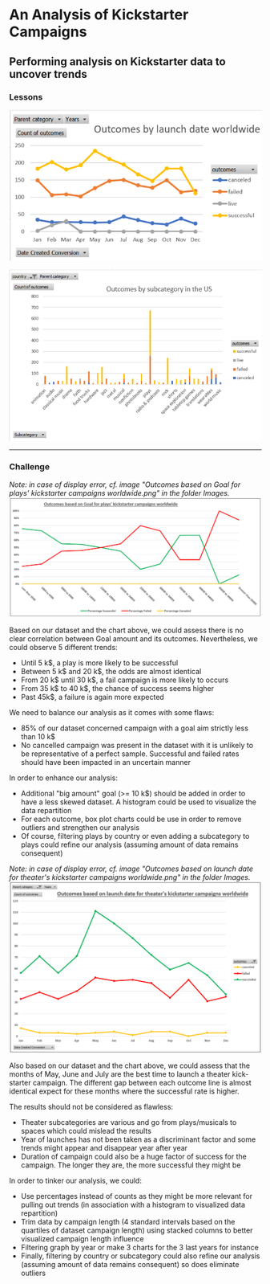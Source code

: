 # An Analysis of Kickstarter Campaigns
## Performing analysis on Kickstarter data to uncover trends
### Lessons

![](Images/Outcomes%20by%20launch%20date%20worldwide.png)

![](Images/Outcomes%20by%20subcategory%20in%20the%20US.png)

---
### Challenge
*Note: in case of display error, cf. image "Outcomes based on Goal for plays' kickstarter campaigns worldwide.png" in the folder Images.*
![Outcomes based on Goal for plays' kickstarter campaigns worldwide](Images/Outcomes%20based%20on%20Goal%20for%20plays'%20kickstarter%20campaigns%20worldwide.png)

Based on our dataset and the chart above, we could assess there is no clear correlation between Goal amount and its outcomes.
Nevertheless, we could observe 5 different trends:
- Until 5 k$, a play is more likely to be successful
- Between 5 k$ and 20 k$, the odds are almost identical
- From 20 k$ until 30 k$, a fail campaign is more likely to occurs
- From 35 k$ to 40 k$, the chance of success seems higher
- Past 45k$, a failure is again more expected

We need to balance our analysis as it comes with some flaws:
- 85% of our dataset concerned campaign with a goal aim strictly less than 10 k$
- No cancelled campaign was present in the dataset with it is unlikely to be representative of a perfect sample. Successful and failed rates should have been impacted in an uncertain manner

In order to enhance our analysis:
- Additional "big amount" goal (>= 10 k$) should be added in order to have a less skewed dataset. A histogram could be used to visualize the data repartition
- For each outcome, box plot charts could be use in order to remove outliers and strengthen our analysis
- Of course, filtering plays by country or even adding a subcategory to plays could refine our analysis (assuming amount of data remains consequent)


*Note: in case of display error, cf. image "Outcomes based on launch date for theater's kickstarter campaigns worldwide.png" in the folder Images.*
![Outcomes based on launch date for theater's kickstarter campaigns worldwide](Images/Outcomes%20based%20on%20launch%20date%20for%20theater's%20kickstarter%20campaigns%20worldwide.png)

Also based on our dataset and the chart above, we could assess that the months of May, June and July are the best time to launch a theater kick-starter campaign. 
The different gap between each outcome line is almost identical expect for these months where the successful rate is higher.

The results should not be considered as flawless:
- Theater subcategories are various and go from plays/musicals to spaces which could mislead the results 
- Year of launches has not been taken as a discriminant factor and some trends might appear and disappear year after year
- Duration of campaign could also be a huge factor of success for the campaign. The longer they are, the more successful they might be

In order to tinker our analysis, we could:
- Use percentages instead of counts as they might be more relevant for pulling out trends (in association with a histogram to visualized data repartition)
- Trim data by campaign length (4 standard intervals based on the quartiles of dataset campaign length) using stacked columns to better visualized campaign length influence 
- Filtering graph by year or make 3 charts for the 3 last years for instance
- Finally, filtering by country or subcategory could also refine our analysis (assuming amount of data remains consequent) so does eliminate outliers
